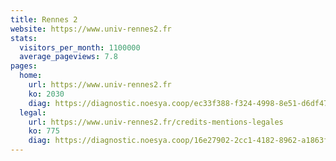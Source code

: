 ```yaml
---
title: Rennes 2
website: https://www.univ-rennes2.fr
stats:
  visitors_per_month: 1100000
  average_pageviews: 7.8
pages:
  home: 
    url: https://www.univ-rennes2.fr
    ko: 2030
    diag: https://diagnostic.noesya.coop/ec33f388-f324-4998-8e51-d6df47c25691
  legal: 
    url: https://www.univ-rennes2.fr/credits-mentions-legales
    ko: 775
    diag: https://diagnostic.noesya.coop/16e27902-2cc1-4182-8962-a1863f1c5c55
---
```

